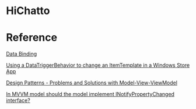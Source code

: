 # HiChatto


# Reference
[Data Binding](https://msdn.microsoft.com/en-us/windows/uwp/data-binding/index)

[Using a DataTriggerBehavior to change an ItemTemplate in a Windows Store App](https://blogs.msdn.microsoft.com/wsdevsol/2014/12/10/using-a-datatriggerbehavior-to-change-an-itemtemplate-in-a-windows-store-app)

[Design Patterns - Problems and Solutions with Model-View-ViewModel](https://msdn.microsoft.com/en-us/magazine/ff798279.aspx)

[In MVVM model should the model implement INotifyPropertyChanged interface?](http://stackoverflow.com/questions/6922130/in-mvvm-model-should-the-model-implement-inotifypropertychanged-interface)
